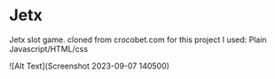 # Jetx
Jetx slot game. cloned from crocobet.com
for this project I used: Plain Javascript/HTML/css

![Alt Text](Screenshot 2023-09-07 140500)
